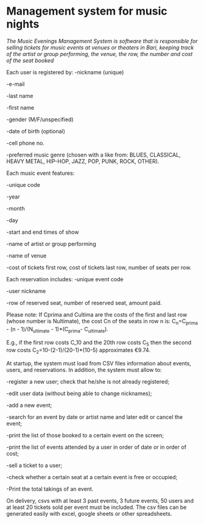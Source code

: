 # Management system for music nights

*The Music Evenings Management System is software that is responsible for selling tickets for music events at venues or theaters in Bari, keeping track of the artist or group performing, the venue, the row, the number and cost of the seat booked*

Each user is registered by: 
-nickname (unique)

-e-mail

-last name

-first name

-gender (M/F/unspecified)

-date of birth (optional)

-cell phone no. 

-preferred music genre (chosen with a like from: BLUES, CLASSICAL, HEAVY METAL, HIP-HOP, JAZZ, POP, PUNK, ROCK, OTHER).

Each music event features: 

-unique code

-year

-month

-day

-start and end times of show

-name of artist or group performing

-name of venue

-cost of tickets first row, cost of tickets last row, number of seats per row.


Each reservation includes: 
-unique event code

-user nickname

-row of reserved seat, number of reserved seat, amount paid.  

Please note: If Cprima and Cultima are the costs of the first and last row (whose number is Nultimate), the cost Cn of the seats in row n is: 
C<sub>n</sub>=C<sub>prima</sub> - (n - 1)/(N<sub>ultimate</sub> - 1)*(C<sub>prima</sub>- C<sub>ultimate</sub>).

E.g., if the first row costs C_10 and the 20th row costs C<sub>5</sub> then the second row costs 
 C<sub>2</sub>=10-(2-1)/(20-1)*(10-5) approximates €9.74.


At startup, the system must load from CSV files information about events, users, and reservations. In addition, the system must allow to:

-register a new user; check that he/she is not already registered; 

-edit user data (without being able to change nicknames); 

-add a new event; 

-search for an event by date or artist name and later edit or cancel the event; 

-print the list of those booked to a certain event on the screen; 

-print the list of events attended by a user in order of date or in order of cost;

-sell a ticket to a user; 

-check whether a certain seat at a certain event is free or occupied;

-Print the total takings of an event. 


On delivery, csvs with at least 3 past events, 3 future events, 50 users and at least 20 tickets sold per event must be included.
The csv files can be generated easily with excel, google sheets or other spreadsheets.  
